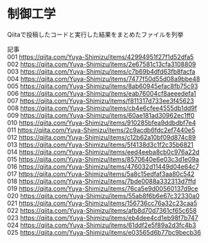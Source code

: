 # 制御工学
Qiitaで投稿したコードと実行した結果をまとめたファイルを列挙

記事                                                                                                     
001 https://qiita.com/Yuya-Shimizu/items/42994951f27f1d52dfa5                                           
002 https://qiita.com/Yuya-Shimizu/items/2e67581c13cfa3108809                                           
003 https://qiita.com/Yuya-Shimizu/items/c7b69b4dfd63fb8facfa                                           
004 https://qiita.com/Yuya-Shimizu/items/7477f50d55d08a9bbe48                                           
005 https://qiita.com/Yuya-Shimizu/items/8ab60945efac8fb75c93                                           
006 https://qiita.com/Yuya-Shimizu/items/eab76004cf8aeeedefa1                                           
007 https://qiita.com/Yuya-Shimizu/items/f811317d733ee3f45623                                           
008 https://qiita.com/Yuya-Shimizu/items/cb4e6cfee4555db1dd9f                                           
009 https://qiita.com/Yuya-Shimizu/items/60ae181ad30962ec1ff0                                           
010 https://qiita.com/Yuya-Shimizu/items/910285bfea9ddbdbf7e4                                           
011 https://qiita.com/Yuya-Shimizu/items/2c9acdb6fdc2ef7440e5                                           
012 https://qiita.com/Yuya-Shimizu/items/c12b62a10bf09d874c89                                           
013 https://qiita.com/Yuya-Shimizu/items/5f4138d3c1f2c35b6821                                           
014 https://qiita.com/Yuya-Shimizu/items/eed4eeba8cb0c976a22d                                           
015 https://qiita.com/Yuya-Shimizu/items/8570640e6e03c3d1e09a                                           
016 https://qiita.com/Yuya-Shimizu/items/476032d11449d04e64c7                                           
017 https://qiita.com/Yuya-Shimizu/items/5a8c15edfaf3aa80c542                                           
018 https://qiita.com/Yuya-Shimizu/items/7bde0088a332313d7ffd                                           
019 https://qiita.com/Yuya-Shimizu/items/76ca5e9d00560137d9ce                                           
020 https://qiita.com/Yuya-Shimizu/items/55ab8f6b6e67c32330a0                                           
021 https://qiita.com/Yuya-Shimizu/items/156736cc76a32c23caa5                                           
022 https://qiita.com/Yuya-Shimizu/items/afb8d70d7361cf65c658                                           
023 https://qiita.com/Yuya-Shimizu/items/eb4dee4cd1eb98f7b747                                           
024 https://qiita.com/Yuya-Shimizu/items/61ddf2e5f89a2d3fc4b3                                           
025 https://qiita.com/Yuya-Shimizu/items/e03565d6b77bc9becb36                                           